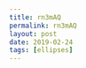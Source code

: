 ```yaml
---
title: rn3mAQ
permalink: rn3mAQ
layout: post
date: 2019-02-24
tags: [ellipses]
---
```


```latex\noindent\includegraphics[width=0.53\linewidth]{files/texmaker_errors_02.png}
```